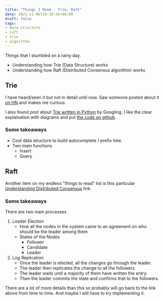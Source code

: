 ```yaml
---
title: "Things I Read - Trie, Raft"
date: 2021-11-06T16:10:41+08:00
draft: false
tags:
- data structure
- raft
- trie
- algorithm
---
```


Things that I stumbled on a rainy day.

- Understanding how Trie (Data Structure) works
- Understanding how Raft (Distributed Consensus algorithm) works

## Trie

I have heard/seen it but not in detail until now.
Saw someone posted about it [on HN](https://news.ycombinator.com/item?id=29078919) and makes me curious.

I also found post about [Trie written in Python](https://albertauyeung.github.io/2020/06/15/python-trie.html/) by Googling.
I like the clear explaination with diagrams and put [the code on github](https://github.com/yelinaung/dsa/blob/master/trie.py).

### Some takeaways

- Cool data structure to build autocomplete / prefix tree.
- Two main functions
    - Insert
    - Query

## Raft

Another item on my endless "things to read" list is this particular [Understanding Distributed Consensus](http://thesecretlivesofdata.com/raft/) link.

### Some takeaways

There are two main processes
1. Leader Election
    - How all the nodes in the system came to an agreement on who should be the leader among them
    - States of the Nodes
        - Follower
        - Candidate
        - Leader
2. Log Replication
    - Once the leader is elected, all the changes go through the leader.
    - The leader then replicates the change to all the followers.
    - The leader waits until a majority of them have written the entry.
    - Then the leader commits the state and confirms that to the followers.

There are a lot of more details than this so probably will go back to the link above from time to time.
And maybe I will have to try implementing it.
